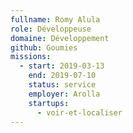 ```yaml
---
fullname: Romy Alula
role: Développeuse
domaine: Développement
github: Goumies
missions:
  - start: 2019-03-13
    end: 2019-07-10
    status: service
    employer: Arolla
    startups:
      - voir-et-localiser
---
```

